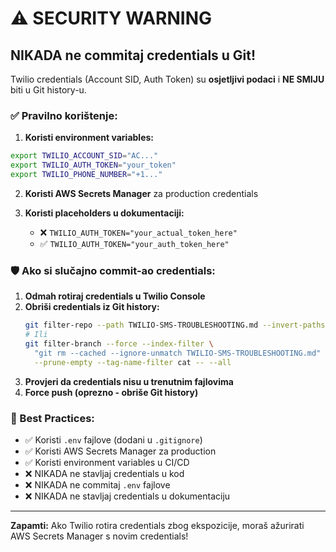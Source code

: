 # ⚠️ SECURITY WARNING

## NIKADA ne commitaj credentials u Git!

Twilio credentials (Account SID, Auth Token) su **osjetljivi podaci** i **NE SMIJU** biti u Git history-u.

### ✅ Pravilno korištenje:

1. **Koristi environment variables:**
```bash
export TWILIO_ACCOUNT_SID="AC..."
export TWILIO_AUTH_TOKEN="your_token"
export TWILIO_PHONE_NUMBER="+1..."
```

2. **Koristi AWS Secrets Manager** za production credentials

3. **Koristi placeholders u dokumentaciji:**
   - ❌ `TWILIO_AUTH_TOKEN="your_actual_token_here"`
   - ✅ `TWILIO_AUTH_TOKEN="your_auth_token_here"`

### 🛡️ Ako si slučajno commit-ao credentials:

1. **Odmah rotiraj credentials u Twilio Console**
2. **Obriši credentials iz Git history:**
   ```bash
   git filter-repo --path TWILIO-SMS-TROUBLESHOOTING.md --invert-paths
   # Ili
   git filter-branch --force --index-filter \
     "git rm --cached --ignore-unmatch TWILIO-SMS-TROUBLESHOOTING.md" \
     --prune-empty --tag-name-filter cat -- --all
   ```
3. **Provjeri da credentials nisu u trenutnim fajlovima**
4. **Force push (oprezno - obriše Git history)**

### 📝 Best Practices:

- ✅ Koristi `.env` fajlove (dodani u `.gitignore`)
- ✅ Koristi AWS Secrets Manager za production
- ✅ Koristi environment variables u CI/CD
- ❌ NIKADA ne stavljaj credentials u kod
- ❌ NIKADA ne commitaj `.env` fajlove
- ❌ NIKADA ne stavljaj credentials u dokumentaciju

---

**Zapamti:** Ako Twilio rotira credentials zbog ekspozicije, moraš ažurirati AWS Secrets Manager s novim credentials!

